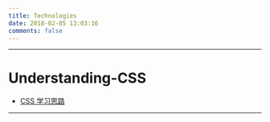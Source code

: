 ```yaml
---
title: Technologies
date: 2018-02-05 13:03:16
comments: false
---
```


------

# Understanding-CSS

- [CSS 学习思路](https://frankietang.github.io//2018/02/05/CSS%20学习思路/)

------